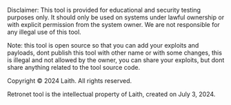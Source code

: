 Disclaimer: This tool is provided for educational and security testing purposes only. It should only be used on systems under lawful ownership or with explicit permission from the system owner. We are not responsible for any illegal use of this tool.

Note: this tool is open source so that you can add your exploits and payloads, dont publish this tool with other name or with some changes, this is illegal and not allowed by the owner, you can share your exploits, but dont share anything related to the tool source code.







Copyright © 2024 Laith. All rights reserved.

Retronet tool is the intellectual property of Laith, created on July 3, 2024.

